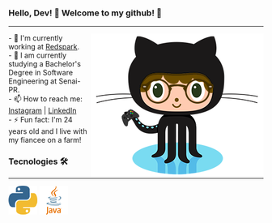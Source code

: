 

<!--### Hi there 👋

**noahbarros/noahbarros** is a ✨ _special_ ✨ repository because its `README.md` (this file) appears on your GitHub profile.

Here are some ideas to get you started:

- 🔭 I’m currently working on ...
- 🌱 I’m currently learning ...
- 👯 I’m looking to collaborate on ...
- 🤔 I’m looking for help with ...
- 💬 Ask me about ...
- 📫 How to reach me: ...
- 😄 Pronouns: ...
- ⚡ Fun fact: ...
-->

### Hello, Dev! 🖖 Welcome to my github! 🚀
---
<p> <img OctoNoah src="https://github.com/noahbarros/noahbarros/blob/main/OctoNoah.png" align="right">
- 🔭 I'm currently working at <a Redspark href="https://www.redspark.io/" target="_blank">Redspark</a>.<br /> 
- 🌱 I am currently studying a Bachelor's Degree in Software Engineering at Senai-PR.<br />
- 📫 How to reach me: <a Instagram href="https://www.instagram.com/noah.barros/" target="_blank">Instagram</a> | <a LinkedIn href="https://www.linkedin.com/in/noah-barros-7148051a3/" target="_blank">LinkedIn</a><br /> 
- ⚡ Fun fact: I'm 24 years old and I live with my fiancee on a farm! 
</p>
  
### Tecnologies 🛠 
---
 ![Python](https://github.com/noahbarros/noahbarros/blob/main/Python.png) ![Java](https://github.com/noahbarros/noahbarros/blob/main/Java.png)
